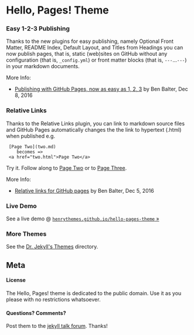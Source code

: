 # Hello, Pages! Theme


### Easy 1-2-3 Publishing

Thanks to the new plugins for easy publishing, namely 
Optional Front Matter, 
README Index, 
Default Layout, and 
Titles from Headings
you can now publish pages, that is, static (web)sites
on GitHub without any configuration (that is, `_config.yml`) or
front matter blocks (that is, `---`...`---`) in your markdown documents.

More Info:

- [Publishing with GitHub Pages, now as easy as 1, 2, 3](https://github.com/blog/2289-publishing-with-github-pages-now-as-easy-as-1-2-3) by Ben Balter, Dec 8, 2016

### Relative Links

Thanks to the Relative Links plugin, you can link to markdown source files
and GitHub Pages automatically changes the the link to hypertext (.html) when published e.g.

     [Page Two](two.md)  
        becomes =>
     <a href="two.html">Page Two</a>


Try it. Follow along to [Page Two](two.md) or to [Page Three](three.md).

More Info:

- [Relative links for GitHub pages](https://github.com/blog/2290-relative-links-for-github-pages) by Ben Balter, Dec 5, 2016



### Live Demo

See a live demo @ [`henrythemes.github.io/hello-pages-theme` »](https://henrythemes.github.io/hello-pages-theme)



### More Themes

See the [Dr. Jekyll's Themes](https://drjekyllthemes.github.io) directory.


## Meta

#### License

The Hello, Pages! theme is dedicated to the public domain.
Use it as you please with no restrictions whatsoever.

#### Questions? Comments?

Post them to the [jekyll talk forum](http://talk.jekyllrb.com). Thanks!

